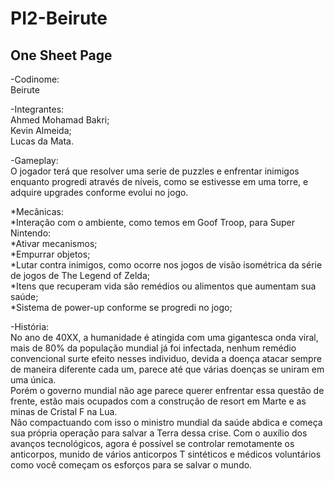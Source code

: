 # PI2-Beirute
## One Sheet Page

-Codinome:  
	Beirute

-Integrantes:  
	Ahmed Mohamad Bakri;  
	Kevin Almeida;  
	Lucas da Mata.

-Gameplay:  
	O jogador terá que resolver uma serie de puzzles e enfrentar inimigos enquanto progredi através de níveis, como se estivesse em uma torre, e adquire upgrades conforme evolui no jogo.

*Mecânicas:  
	*Interação com o ambiente, como temos em Goof Troop, para Super Nintendo:  
		*Ativar mecanismos;  
		*Empurrar objetos;  
	*Lutar contra inimigos, como ocorre nos jogos de visão isométrica da série de jogos de The Legend of Zelda;  
	*Itens que recuperam vida são remédios ou alimentos que aumentam sua saúde;  
	*Sistema de power-up conforme se progredi no jogo;  

-História:  
	No ano de 40XX, a humanidade é atingida com uma gigantesca onda viral, mais de 80% da população mundial já foi infectada, nenhum remédio convencional surte efeito nesses individuo, devida a doença atacar sempre de maneira diferente cada um, parece até que várias doenças se uniram em uma única.  
	Porém o governo mundial não age parece querer enfrentar essa questão de frente, estão mais ocupados com a construção de resort em Marte e as minas de Cristal F na Lua.  
	Não compactuando com isso o ministro mundial da saúde abdica e começa sua própria operação para salvar a Terra dessa crise. 
	Com o auxílio dos avanços tecnológicos, agora é possível se controlar remotamente os anticorpos, munido de vários anticorpos T sintéticos e médicos voluntários como você começam os esforços para se salvar o mundo.  
